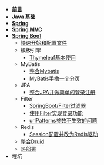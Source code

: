 - [**前言**](/)
- [**Java 基础**](Java基础/)
- [**Spring**](Spring/) 
- [**Spring MVC**](/SpringMVC/)
- [**Spring Boo**t](SpringBoot/)
  - [快速开始和配置文件](SpringBoot/快速开始和配置文件)
  - 模板引擎
    - [Thymeleaf基本使用](SpringBoot/Thymeleaf模板引擎)
  - MyBatis
    - [整合Mybatis](SpringBoot/整合Mybatis)
    - [MyBatis手撸一个分页](SpringBoot/MyBatis手撸一个分页)
  - JPA
    - [整合JPA并做简单的登录注册](SpringBoot/整合JPA并做简单的登录注册)
  - Filter
    - [SpringBoot/Filter过滤器](SpringBoot/Filter过滤器)
    - [使用Filter实现登录功能](SpringBoot/使用Filter实现登录功能)
    - [urlPatterns参数不生效的问题](SpringBoot/Filter过滤器urlPatterns参数不生效的问题)
  - Redis
    - [Session配置并改为Redis驱动](SpringBoot/Session配置并改为Redis驱动)
  - [整合Druid](SpringBoot/整合Druid)
  - [热部署](SpringBoot/热部署)
- 埋坑

